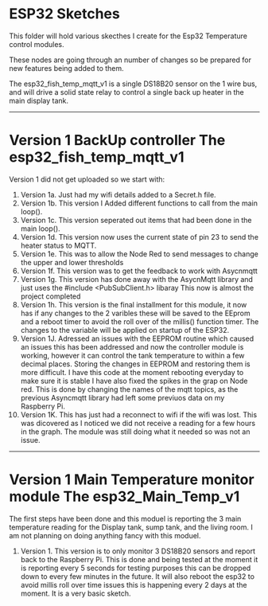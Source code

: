 # ESP32 Sketches

This folder will hold various skecthes I create for the Esp32 Temperature control modules. 

These nodes are going through an number of changes so be prepared for new features being added to them.

The esp32_fish_temp_mqtt_v1 is a single DS18B20 sensor on the 1 wire bus, and will drive a solid state relay to control a single back up heater in the main display tank.

--------------

# Version 1 BackUp controller The esp32_fish_temp_mqtt_v1

Version 1 did not get uploaded so we start with: 

1. Version 1a. Just had my wifi details added to a Secret.h file.
2. Version 1b. This version I Added different functions to call from the main loop().
3. Version 1c. This version seperated out items that had been done in the main loop().
4. Version 1d. This version now uses the current state of pin 23 to send the heater status to MQTT.
5. Version 1e. This was to allow the Node Red to send messages to change the upper and lower thresholds
6. Version 1f. This version was to get the feedback to work with Asycnmqtt
7. Version 1g. This version has done away with the AsycnMqtt library and just uses the #include <PubSubClient.h> libaray This now is almost the project completed
8. Version 1h. This version is the final installment for this module, it now has if any changes to the 2 varibles these will be saved to the EEprom and a reboot timer to avoid the roll over of the millis() function timer. The changes to the variable will be applied on startup of the ESP32.
9. Version 1J. Adressed an issues with the EEPROM routine which caused an issues this has been addressed and now the controller module is working, however it can control the tank temperature to within a few decimal places. Storing the changes in EEPROM and restoring them is more difficult. I have this code at the moment rebooting everyday to make sure it is stable I have also fixed the spikes in the grap on Node red. This is done by changing the names of the mqtt topics, as the previous Asyncmqtt library had left some previuos data on my Raspberry Pi.
10. Version 1K. This has just had a reconnect to wifi if the wifi was lost. This was dicovered as I noticed we did not receive a reading for a few hours in the graph. The module was still doing what it needed so was not an issue.

--------------
# Version 1 Main Temperature monitor module The esp32_Main_Temp_v1

The first steps have been done and this moduel is reporting the 3 main temperature reading for the Display tank, sump tank, and the living room. I am not planning on doing anything fancy with this moduel.

1. Version 1. This version is to only monitor 3 DS18B20 sensors and report back to the Raspberry Pi. This is done and being tested at the moment it is reporting every 5 seconds for testing purposes this can be dropped down to every few minutes in the future. It will also reboot the esp32 to avoid millis roll over time issues this is happening every 2 days at the moment. It is a very basic sketch.

































